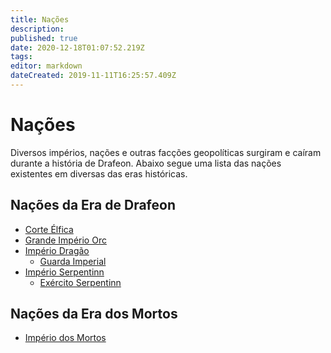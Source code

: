 ```yaml
---
title: Nações
description: 
published: true
date: 2020-12-18T01:07:52.219Z
tags: 
editor: markdown
dateCreated: 2019-11-11T16:25:57.409Z
---
```


<!-- SUBTITLE: Visão geral sobre Nações -->

# Nações
Diversos impérios, nações e outras facções geopolíticas surgiram e caíram durante a história de Drafeon. Abaixo segue uma lista das nações existentes em diversas das eras históricas.

## Nações da Era de Drafeon
* [Corte Élfica](http://localhost/faccoes/nacoes/corte-elfica#corte-elfica)
* [Grande Império Orc](http://localhost/faccoes/nacoes/grande-imperio-orc)
* [Império Dragão](http://localhost/faccoes/nacoes/imperio-dragao#imperio-dragao)
	* [Guarda Imperial](http://localhost/faccoes/nacoes/guarda-imperial#guarda-imperial)
* [Império Serpentinn](http://localhost/faccoes/nacoes/imperio-serpentinn#imperio-serpentinn)
	* [Exército Serpentinn](http://localhost/faccoes/nacoes/exercito-serpentinn#exercito-serpentinn)

## Nações da Era dos Mortos
* [Império dos Mortos](http://localhost/faccoes/nacoes/imperios-dos-mortos)